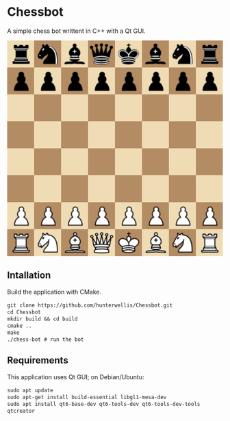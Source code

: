 # Chessbot
A simple chess bot writtent in C++ with a Qt GUI.

![board](./assets/qtboard.png)

## Intallation
Build the application with CMake.
```
git clone https://github.com/hunterwellis/Chessbot.git
cd Chessbot
mkdir build && cd build
cmake ..
make
./chess-bot # run the bot
```
## Requirements
This application uses Qt GUI; on Debian/Ubuntu:
```
sudo apt update
sudo apt-get install build-essential libgl1-mesa-dev
sudo apt install qt6-base-dev qt6-tools-dev qt6-tools-dev-tools qtcreator
```

